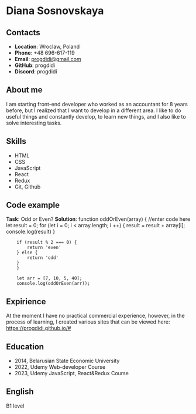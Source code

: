 # Diana Sosnovskaya

## Contacts
+ **Location**: Wroclaw, Poland
+ **Phone**: +48 696-617-119
+ **Email**: progdidi@gmail.com
+ **GitHub**: progdidi
+ **Discord**: progdidi

## About me
I am starting front-end developer who worked as an accountant for 8 years before, but I realized that I want to develop in a different area.
I like to do useful things and constantly develop, to learn new things, and I also like to solve interesting tasks.

## Skills

- HTML
- CSS
- JavaScript
- React
- Redux
- Git, Github

## Code example
**Task**: Odd or Even?
**Solution**: 
        function oddOrEven(array) {
        //enter code here
        let result = 0;
        for (let i = 0; i < array.length; i ++) {
            result = result + array[i];
            console.log(result)
        }
        
        if (result % 2 === 0) {
            return 'even'
        } else {
            return 'odd'
        }
        }

        let arr = [7, 10, 5, 40];
        console.log(oddOrEven(arr));

## Expirience
At the moment I have no practical commercial experience, however, in the process of learning, I created various sites that can be viewed here: https://progdidi.github.io/#

## Education
- 2014, Belarusian State Economic University
- 2022, Udemy Web-developer Course
- 2023, Udemy JavaScript, React&Redux Course

## English 
B1 level 